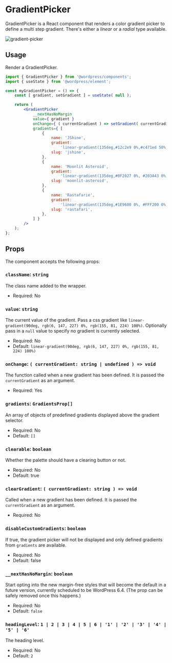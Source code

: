 # GradientPicker

GradientPicker is a React component that renders a color gradient picker to define a multi step gradient. There's either a _linear_ or a _radial_ type available.

![gradient-picker](https://user-images.githubusercontent.com/881729/147505438-3818c4c7-65b5-4394-b97b-af903c62adce.png)

## Usage

Render a GradientPicker.

```jsx
import { GradientPicker } from '@wordpress/components';
import { useState } from '@wordpress/element';

const myGradientPicker = () => {
	const [ gradient, setGradient ] = useState( null );

	return (
		<GradientPicker
			__nextHasNoMargin
			value={ gradient }
			onChange={ ( currentGradient ) => setGradient( currentGradient ) }
			gradients={ [
				{
					name: 'JShine',
					gradient:
						'linear-gradient(135deg,#12c2e9 0%,#c471ed 50%,#f64f59 100%)',
					slug: 'jshine',
				},
				{
					name: 'Moonlit Asteroid',
					gradient:
						'linear-gradient(135deg,#0F2027 0%, #203A43 0%, #2c5364 100%)',
					slug: 'moonlit-asteroid',
				},
				{
					name: 'Rastafarie',
					gradient:
						'linear-gradient(135deg,#1E9600 0%, #FFF200 0%, #FF0000 100%)',
					slug: 'rastafari',
				},
			] }
		/>
	);
};
```

## Props

The component accepts the following props:

### `className`: `string`

The class name added to the wrapper.

-   Required: No

### `value`: `string`

The current value of the gradient. Pass a css gradient like `linear-gradient(90deg, rgb(6, 147, 227) 0%, rgb(155, 81, 224) 100%)`. Optionally pass in a `null` value to specify no gradient is currently selected.

-   Required: No
-   Default: `linear-gradient(90deg, rgb(6, 147, 227) 0%, rgb(155, 81, 224) 100%)`

### `onChange`: `( currentGradient: string | undefined ) => void`

The function called when a new gradient has been defined. It is passed the `currentGradient` as an argument.

-   Required: Yes

### `gradients`: `GradientsProp[]`

An array of objects of predefined gradients displayed above the gradient selector.

-   Required: No
-   Default: `[]`

### `clearable`: `boolean`

Whether the palette should have a clearing button or not.

-   Required: No
-   Default: true

### `clearGradient`: `( currentGradient: string ) => void`

Called when a new gradient has been defined. It is passed the `currentGradient` as an argument.

-   Required: No

### `disableCustomGradients`: `boolean`

If true, the gradient picker will not be displayed and only defined gradients from `gradients` are available.

-   Required: No
-   Default: false

### `__nextHasNoMargin`: `boolean`

Start opting into the new margin-free styles that will become the default in a future version, currently scheduled to be WordPress 6.4. (The prop can be safely removed once this happens.)

-   Required: No
-   Default: `false`

### `headingLevel`: `1 | 2 | 3 | 4 | 5 | 6 | '1' | '2' | '3' | '4' | '5' | '6'`

The heading level.

-   Required: No
-   Default: `2`
